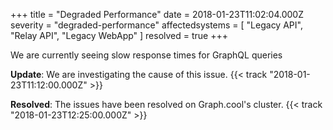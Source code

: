 +++
title = "Degraded Performance"
date = 2018-01-23T11:02:04.000Z
severity = "degraded-performance"
affectedsystems = [
  "Legacy API",
  "Relay API",
  "Legacy WebApp"
]
resolved = true
+++

We are currently seeing slow response times for GraphQL queries

**Update**: We are investigating the cause of this issue. {{< track "2018-01-23T11:12:00.000Z" >}}

**Resolved**: The issues have been resolved on Graph.cool's cluster. {{< track "2018-01-23T12:25:00.000Z" >}}